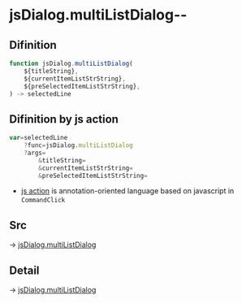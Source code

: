 # jsDialog.multiListDialog--

## Difinition

```js.js
function jsDialog.multiListDialog(
	${titleString},
	${currentItemListStrString},
	${preSelectedItemListStrString},
) -> selectedLine
```




## Difinition by js action

```js.js
var=selectedLine
	?func=jsDialog.multiListDialog
	?args=
		&titleString=
		&currentItemListStrString=
		&preSelectedItemListStrString=
```

- [js action](#) is annotation-oriented language based on javascript in `CommandClick`



## Src

-> [jsDialog.multiListDialog](https://github.com/puutaro/CommandClick/blob/master/app/src/main/java/com/puutaro/commandclick/fragment_lib/terminal_fragment/js_interface/dialog/JsDialog.kt#L180)

## Detail

-> [jsDialog.multiListDialog](https://github.com/puutaro/CommandClick/blob/master/md/developer/js_interface/details/dialog/JsDialog/multiListDialog.md)
